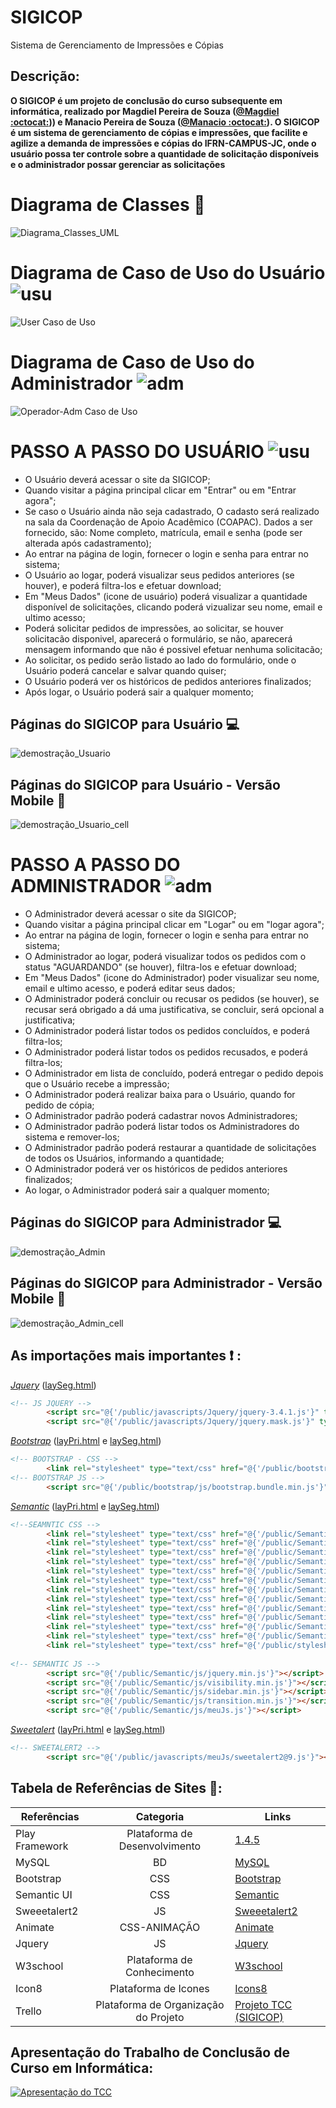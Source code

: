 # SIGICOP 
Sistema de Gerenciamento de Impressões e Cópias

## Descrição:
**O SIGICOP é um projeto de conclusão do curso subsequente em informática,
 realizado por Magdiel Pereira de Souza ([@Magdiel :octocat:](https://github.com/mpsps))) e Manacio Pereira de Souza ([@Manacio :octocat:](https://github.com/Manacio)).
 O SIGICOP é um sistema de gerenciamento de cópias e impressões,
 que facilite e agilize a demanda de impressões e cópias do IFRN-CAMPUS-JC,
 onde o usuário possa ter controle sobre a quantidade de solicitação disponíveis e o administrador possar gerenciar as solicitações**

# Diagrama de Classes :page_facing_up:
![Diagrama_Classes_UML](https://user-images.githubusercontent.com/55263599/114252697-f9bf7280-997c-11eb-965b-60d16d5a1228.jpg)

# Diagrama de Caso de Uso do Usuário ![usu](https://user-images.githubusercontent.com/55263599/71699011-6f14be80-2d9c-11ea-9657-b5e8f9ab43d9.png)
![User Caso de Uso](https://user-images.githubusercontent.com/55263599/100518868-24015800-3173-11eb-9086-260e89b975af.jpg)

# Diagrama de Caso de Uso do Administrador ![adm](https://user-images.githubusercontent.com/55263599/71698974-48ef1e80-2d9c-11ea-9963-3d43d39500d5.png)
![Operador-Adm Caso de Uso](https://user-images.githubusercontent.com/55263599/100758345-2b706d80-33ce-11eb-8e1b-1522cedf80ca.jpg)

# PASSO A PASSO DO USUÁRIO ![usu](https://user-images.githubusercontent.com/55263599/71699011-6f14be80-2d9c-11ea-9657-b5e8f9ab43d9.png)

* O Usuário deverá acessar o site da SIGICOP;
* Quando visitar a página principal clicar em "Entrar" ou em "Entrar agora";
* Se caso o Usuário ainda não seja cadastrado, O cadasto será realizado na sala da Coordenação de Apoio Acadêmico (COAPAC). Dados a ser fornecido, são: Nome completo, matrícula, email e senha (pode ser alterada após cadastramento);
* Ao entrar na página de login, fornecer o login e senha para entrar no sistema;
* O Usuário ao logar, poderá visualizar seus pedidos anteriores (se houver), e poderá filtra-los e efetuar download;
* Em "Meus Dados" (icone de usuário) poderá visualizar a quantidade disponível de solicitações, clicando poderá vizualizar seu nome, email e ultimo acesso;
* Poderá solicitar pedidos de impressões, ao solicitar, se houver solicitacão disponivel, aparecerá o formulário, se não, aparecerá mensagem informando que não é possivel efetuar nenhuma solicitacão;
* Ao solicitar, os pedido serão listado ao lado do formulário, onde o Usuário poderá cancelar e salvar quando quiser;
* O Usuário poderá ver os históricos de pedidos anteriores finalizados;
* Após logar, o Usuário poderá sair a qualquer momento;

## Páginas do SIGICOP para Usuário :computer:
![demostração_Usuario](https://user-images.githubusercontent.com/55263599/113459595-64583780-93ec-11eb-9154-94712c88bc57.gif)

## Páginas do SIGICOP para Usuário - Versão Mobile :iphone:
![demostração_Usuario_cell](https://user-images.githubusercontent.com/55263599/113459615-6b7f4580-93ec-11eb-8c40-c1aa0a8bc1dc.gif)

# PASSO A PASSO DO ADMINISTRADOR ![adm](https://user-images.githubusercontent.com/55263599/71698974-48ef1e80-2d9c-11ea-9963-3d43d39500d5.png)

* O Administrador deverá acessar o site da SIGICOP;
* Quando visitar a página principal clicar em "Logar" ou em "logar agora";
* Ao entrar na página de login, fornecer o login e senha para entrar no sistema;
* O Administrador ao logar, poderá visualizar todos os pedidos com o status "AGUARDANDO" (se houver), filtra-los e efetuar download;
* Em "Meus Dados" (icone do Administrador) poder visualizar seu nome, email e ultimo acesso, e poderá editar seus dados;
* O Administrador poderá concluir ou recusar os pedidos (se houver), se recusar será obrigado a dá uma justificativa, se concluir, será opcional a justificativa;
* O Administrador poderá listar todos os pedidos concluídos, e poderá filtra-los;
* O Administrador poderá listar todos os pedidos recusados, e poderá filtra-los;
* O Administrador em lista de concluído, poderá entregar o pedido depois que o Usuário recebe a impressão;
* O Administrador poderá realizar baixa para o Usuário, quando for pedido de cópia;
* O Administrador padrão poderá cadastrar novos Administradores;
* O Administrador padrão poderá listar todos os Administradores do sistema e remover-los;
* O Administrador padrão poderá restaurar a quantidade de solicitações de todos os Usuários, informando a quantidade;
* O Administrador poderá ver os históricos de pedidos anteriores finalizados;
* Ao logar, o Administrador poderá sair a qualquer momento;

## Páginas do SIGICOP para Administrador :computer:
![demostração_Admin](https://user-images.githubusercontent.com/55263599/113459634-7508ad80-93ec-11eb-9748-f8853ada8bbc.gif)

## Páginas do SIGICOP para Administrador - Versão Mobile :iphone: 
![demostração_Admin_cell](https://user-images.githubusercontent.com/55263599/113459646-7afe8e80-93ec-11eb-9252-46a016764cec.gif)

## As importações mais importantes :exclamation: :

[*Jquery*](https://jquery.com/) ([laySeg.html](https://github.com/MagdielPS/SIGICOP/blob/master/SIGICOP/app/views/laySeg.html))
```html
<!-- JS JQUERY -->
		<script src="@{'/public/javascripts/Jquery/jquery-3.4.1.js'}" type="text/javascript" charset="${_response_encoding}"></script>		
		<script src="@{'/public/javascripts/Jquery/jquery.mask.js'}" type="text/javascript" charset="${_response_encoding}"></script>
```

[*Bootstrap*](https://getbootstrap.com/docs/4.4/getting-started/introduction/) ([layPri.html](https://github.com/MagdielPS/SIGICOP/blob/master/SIGICOP/app/views/layPri.html) e  [laySeg.html](https://github.com/MagdielPS/SIGICOP/blob/master/SIGICOP/app/views/laySeg.html))
```html
<!-- BOOTSTRAP - CSS -->
		<link rel="stylesheet" type="text/css" href="@{'/public/bootstrap/css/bootstrap.css'}">
<!-- BOOTSTRAP JS -->
		<script src="@{'/public/bootstrap/js/bootstrap.bundle.min.js'}"></script>
 ``` 

[*Semantic*](https://semantic-ui.com/introduction/getting-started.html) ([layPri.html](https://github.com/MagdielPS/SIGICOP/blob/master/SIGICOP/app/views/layPri.html) e [laySeg.html](https://github.com/MagdielPS/SIGICOP/blob/master/SIGICOP/app/views/laySeg.html))
```html
<!--SEAMNTIC CSS -->
		<link rel="stylesheet" type="text/css" href="@{'/public/Semantic/css/reset.min.css'}">
		<link rel="stylesheet" type="text/css" href="@{'/public/Semantic/css/site.min.css'}">
		<link rel="stylesheet" type="text/css" href="@{'/public/Semantic/css/container.min.css'}">
		<link rel="stylesheet" type="text/css" href="@{'/public/Semantic/css/grid.min.css'}">
		<link rel="stylesheet" type="text/css" href="@{'/public/Semantic/css/header.min.css'}">
		<link rel="stylesheet" type="text/css" href="@{'/public/Semantic/css/menu.min.css'}">		
		<link rel="stylesheet" type="text/css" href="@{'/public/Semantic/css/divider.min.css'}">
		<link rel="stylesheet" type="text/css" href="@{'/public/Semantic/css/segment.min.css'}">
		<link rel="stylesheet" type="text/css" href="@{'/public/Semantic/css/button.min.css'}">
		<link rel="stylesheet" type="text/css" href="@{'/public/Semantic/css/icon.min.css'}">
		<link rel="stylesheet" type="text/css" href="@{'/public/Semantic/css/sidebar.min.css'}">
		<link rel="stylesheet" type="text/css" href="@{'/public/Semantic/css/transition.min.css'}">
		<link rel="stylesheet" type="text/css" href="@{'/public/stylesheets/SIGICOP.css'}">
		
<!-- SEMANTIC JS -->
		<script src="@{'/public/Semantic/js/jquery.min.js'}"></script>
		<script src="@{'/public/Semantic/js/visibility.min.js'}"></script>
		<script src="@{'/public/Semantic/js/sidebar.min.js'}"></script>
		<script src="@{'/public/Semantic/js/transition.min.js'}"></script>
		<script src="@{'/public/Semantic/js/meuJs.js'}"></script>
```

[*Sweetalert*](https://sweetalert2.github.io/) ([layPri.html](https://github.com/MagdielPS/SIGICOP/blob/master/SIGICOP/app/views/layPri.html) e [laySeg.html](https://github.com/MagdielPS/SIGICOP/blob/master/SIGICOP/app/views/laySeg.html))
```html
<!-- SWEETALERT2 -->
 		<script src="@{'/public/javascripts/meuJs/sweetalert2@9.js'}"></script>
```
## Tabela de Referências de Sites :link::
Referências    | Categoria   | Links
-------------- | :---------: | ----
Play Framework | Plataforma de Desenvolvimento |  [1.4.5](https://www.playframework.com/documentation/1.4.x/home)
MySQL          | BD          |  [MySQL](https://www.mysql.com/products/workbench/) 
Bootstrap      | CSS         |  [Bootstrap](https://getbootstrap.com/docs/4.4/getting-started/introduction/)
Semantic UI    | CSS         |  [Semantic](https://semantic-ui.com/introduction/getting-started.html) 
Sweeetalert2   | JS          |  [Sweeetalert2](https://sweetalert2.github.io/)
Animate        |CSS-ANIMAÇÃO |  [Animate](https://daneden.github.io/animate.css/)
Jquery         | JS          |  [Jquery](https://jquery.com/)
W3school       | Plataforma de Conhecimento |  [W3school](https://www.w3schools.com/)
Icon8          | Plataforma de Icones | [Icons8](https://icons8.com.br/icons)
Trello         | Plataforma de Organização do Projeto | [Projeto TCC (SIGICOP)](https://trello.com/b/bKk0fVbE/projeto-tcc-sigicop)

## Apresentação do Trabalho de Conclusão de Curso em Informática:
[![Apresentação do TCC](http://img.youtube.com/vi/T7Z6dKuT03E/0.jpg)](http://www.youtube.com/watch?v=T7Z6dKuT03E "Apresentação do TCC")
